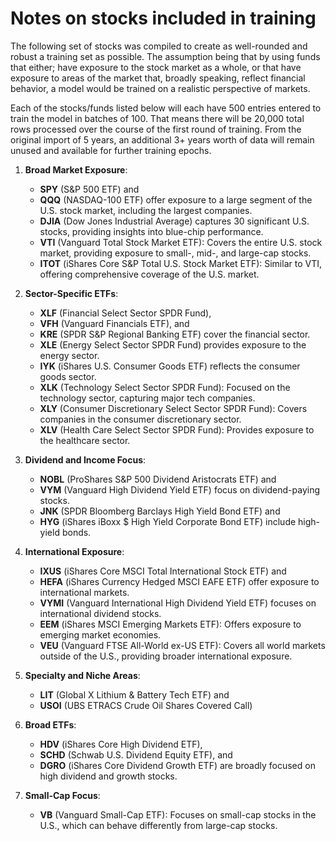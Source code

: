 # Notes on stocks included in training

The following set of stocks was compiled to create as well-rounded and robust a training set as possible. The assumption being that by using funds that either; have exposure to the stock market as a whole, or that have exposure to areas of the market that, broadly speaking, reflect financial behavior, a model would be trained on a realistic perspective of markets.

Each of the stocks/funds listed below will each have 500 entries entered to train the model in batches of 100. That means there will be 20,000 total rows processed over the course of the first round of training. From the original import of 5 years, an additional 3+ years worth of data will remain unused and available for further training epochs. 

1. **Broad Market Exposure**:
    - **SPY** (S&P 500 ETF) and 
    - **QQQ** (NASDAQ-100 ETF) offer exposure to a large segment of the U.S. stock market, including the largest companies.
    - **DJIA** (Dow Jones Industrial Average) captures 30 significant U.S. stocks, providing insights into blue-chip performance.
    - **VTI** (Vanguard Total Stock Market ETF): Covers the entire U.S. stock market, providing exposure to small-, mid-, and large-cap stocks.
   - **ITOT** (iShares Core S&P Total U.S. Stock Market ETF): Similar to VTI, offering comprehensive coverage of the U.S. market.

2. **Sector-Specific ETFs**:
    - **XLF** (Financial Select Sector SPDR Fund), 
    - **VFH** (Vanguard Financials ETF), and 
    - **KRE** (SPDR S&P Regional Banking ETF) cover the financial sector.
    - **XLE** (Energy Select Sector SPDR Fund) provides exposure to the energy sector.
    - **IYK** (iShares U.S. Consumer Goods ETF) reflects the consumer goods sector.
    - **XLK** (Technology Select Sector SPDR Fund): Focused on the technology sector, capturing major tech companies.
   - **XLY** (Consumer Discretionary Select Sector SPDR Fund): Covers companies in the consumer discretionary sector.
   - **XLV** (Health Care Select Sector SPDR Fund): Provides exposure to the healthcare sector.

3. **Dividend and Income Focus**:
    - **NOBL** (ProShares S&P 500 Dividend Aristocrats ETF) and 
    - **VYM** (Vanguard High Dividend Yield ETF) focus on dividend-paying stocks.
    - **JNK** (SPDR Bloomberg Barclays High Yield Bond ETF) and 
    - **HYG** (iShares iBoxx $ High Yield Corporate Bond ETF) include high-yield bonds.

4. **International Exposure**:
    - **IXUS** (iShares Core MSCI Total International Stock ETF) and 
    - **HEFA** (iShares Currency Hedged MSCI EAFE ETF) offer exposure to international markets.
    - **VYMI** (Vanguard International High Dividend Yield ETF) focuses on international dividend stocks.
    - **EEM** (iShares MSCI Emerging Markets ETF): Offers exposure to emerging market economies.
   - **VEU** (Vanguard FTSE All-World ex-US ETF): Covers all world markets outside of the U.S., providing broader international exposure.

5. **Specialty and Niche Areas**:
    - **LIT** (Global X Lithium & Battery Tech ETF) and 
    - **USOI** (UBS ETRACS Crude Oil Shares Covered Call)

6. **Broad ETFs**:
    - **HDV** (iShares Core High Dividend ETF), 
    - **SCHD** (Schwab U.S. Dividend Equity ETF), and 
    - **DGRO** (iShares Core Dividend Growth ETF) are broadly focused on high dividend and growth stocks.

7. **Small-Cap Focus**:
   - **VB** (Vanguard Small-Cap ETF): Focuses on small-cap stocks in the U.S., which can behave differently from large-cap stocks.